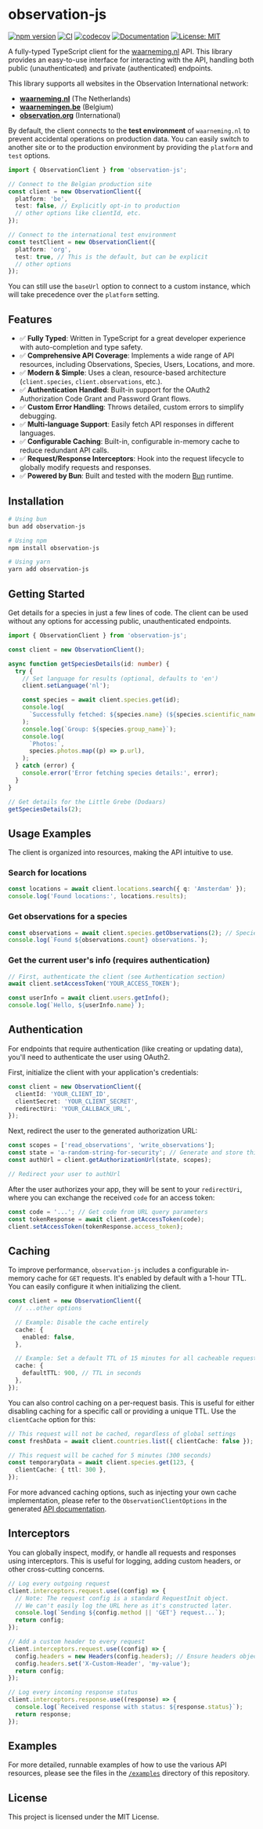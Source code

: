 # observation-js

[![npm version](https://img.shields.io/npm/v/observation-js.svg)](https://www.npmjs.com/package/observation-js)
[![CI](https://github.com/RobbeVerhelst/observation-js/actions/workflows/ci.yml/badge.svg)](https://github.com/RobbeVerhelst/observation-js/actions/workflows/ci.yml)
[![codecov](https://codecov.io/gh/RobbeVerhelst/observation-js/graph/badge.svg?token=YOUR_CODECOV_TOKEN_PLACEHOLDER)](https://codecov.io/gh/RobbeVerhelst/observation-js)
[![Documentation](https://img.shields.io/badge/documentation-brightgreen.svg)](https://robbeverhelst.github.io/observation-js/)
[![License: MIT](https://img.shields.io/badge/License-MIT-yellow.svg)](https://opensource.org/licenses/MIT)

A fully-typed TypeScript client for the [waarneming.nl](https://waarneming.nl/api/docs/) API. This library provides an easy-to-use interface for interacting with the API, handling both public (unauthenticated) and private (authenticated) endpoints.

This library supports all websites in the Observation International network:

- **[waarneming.nl](https://waarneming.nl)** (The Netherlands)
- **[waarnemingen.be](https://waarnemingen.be)** (Belgium)
- **[observation.org](https://observation.org)** (International)

By default, the client connects to the **test environment** of `waarneming.nl` to prevent accidental operations on production data. You can easily switch to another site or to the production environment by providing the `platform` and `test` options.

```typescript
import { ObservationClient } from 'observation-js';

// Connect to the Belgian production site
const client = new ObservationClient({
  platform: 'be',
  test: false, // Explicitly opt-in to production
  // other options like clientId, etc.
});

// Connect to the international test environment
const testClient = new ObservationClient({
  platform: 'org',
  test: true, // This is the default, but can be explicit
  // other options
});
```

You can still use the `baseUrl` option to connect to a custom instance, which will take precedence over the `platform` setting.

## Features

- ✅ **Fully Typed**: Written in TypeScript for a great developer experience with auto-completion and type safety.
- ✅ **Comprehensive API Coverage**: Implements a wide range of API resources, including Observations, Species, Users, Locations, and more.
- ✅ **Modern & Simple**: Uses a clean, resource-based architecture (`client.species`, `client.observations`, etc.).
- ✅ **Authentication Handled**: Built-in support for the OAuth2 Authorization Code Grant and Password Grant flows.
- ✅ **Custom Error Handling**: Throws detailed, custom errors to simplify debugging.
- ✅ **Multi-language Support**: Easily fetch API responses in different languages.
- ✅ **Configurable Caching**: Built-in, configurable in-memory cache to reduce redundant API calls.
- ✅ **Request/Response Interceptors**: Hook into the request lifecycle to globally modify requests and responses.
- ✅ **Powered by Bun**: Built and tested with the modern [Bun](https://bun.sh/) runtime.

## Installation

```bash
# Using bun
bun add observation-js

# Using npm
npm install observation-js

# Using yarn
yarn add observation-js
```

## Getting Started

Get details for a species in just a few lines of code. The client can be used without any options for accessing public, unauthenticated endpoints.

```typescript
import { ObservationClient } from 'observation-js';

const client = new ObservationClient();

async function getSpeciesDetails(id: number) {
  try {
    // Set language for results (optional, defaults to 'en')
    client.setLanguage('nl');

    const species = await client.species.get(id);
    console.log(
      `Successfully fetched: ${species.name} (${species.scientific_name})`,
    );
    console.log(`Group: ${species.group_name}`);
    console.log(
      `Photos:`,
      species.photos.map((p) => p.url),
    );
  } catch (error) {
    console.error('Error fetching species details:', error);
  }
}

// Get details for the Little Grebe (Dodaars)
getSpeciesDetails(2);
```

## Usage Examples

The client is organized into resources, making the API intuitive to use.

### Search for locations

```typescript
const locations = await client.locations.search({ q: 'Amsterdam' });
console.log('Found locations:', locations.results);
```

### Get observations for a species

```typescript
const observations = await client.species.getObservations(2); // Species ID for Little Grebe
console.log(`Found ${observations.count} observations.`);
```

### Get the current user's info (requires authentication)

```typescript
// First, authenticate the client (see Authentication section)
await client.setAccessToken('YOUR_ACCESS_TOKEN');

const userInfo = await client.users.getInfo();
console.log(`Hello, ${userInfo.name}`);
```

## Authentication

For endpoints that require authentication (like creating or updating data), you'll need to authenticate the user using OAuth2.

First, initialize the client with your application's credentials:

```typescript
const client = new ObservationClient({
  clientId: 'YOUR_CLIENT_ID',
  clientSecret: 'YOUR_CLIENT_SECRET',
  redirectUri: 'YOUR_CALLBACK_URL',
});
```

Next, redirect the user to the generated authorization URL:

```typescript
const scopes = ['read_observations', 'write_observations'];
const state = 'a-random-string-for-security'; // Generate and store this securely
const authUrl = client.getAuthorizationUrl(state, scopes);

// Redirect your user to authUrl
```

After the user authorizes your app, they will be sent to your `redirectUri`, where you can exchange the received `code` for an access token:

```typescript
const code = '...'; // Get code from URL query parameters
const tokenResponse = await client.getAccessToken(code);
client.setAccessToken(tokenResponse.access_token);
```

## Caching

To improve performance, `observation-js` includes a configurable in-memory cache for `GET` requests. It's enabled by default with a 1-hour TTL. You can easily configure it when initializing the client.

```typescript
const client = new ObservationClient({
  // ...other options

  // Example: Disable the cache entirely
  cache: {
    enabled: false,
  },

  // Example: Set a default TTL of 15 minutes for all cacheable requests
  cache: {
    defaultTTL: 900, // TTL in seconds
  },
});
```

You can also control caching on a per-request basis. This is useful for either disabling caching for a specific call or providing a unique TTL. Use the `clientCache` option for this:

```typescript
// This request will not be cached, regardless of global settings
const freshData = await client.countries.list({ clientCache: false });

// This request will be cached for 5 minutes (300 seconds)
const temporaryData = await client.species.get(123, {
  clientCache: { ttl: 300 },
});
```

For more advanced caching options, such as injecting your own cache implementation, please refer to the `ObservationClientOptions` in the generated [API documentation](https://robbeverhelst.github.io/observation-js/).

## Interceptors

You can globally inspect, modify, or handle all requests and responses using interceptors. This is useful for logging, adding custom headers, or other cross-cutting concerns.

```typescript
// Log every outgoing request
client.interceptors.request.use((config) => {
  // Note: The request config is a standard RequestInit object.
  // We can't easily log the URL here as it's constructed later.
  console.log(`Sending ${config.method || 'GET'} request...`);
  return config;
});

// Add a custom header to every request
client.interceptors.request.use((config) => {
  config.headers = new Headers(config.headers); // Ensure headers object exists
  config.headers.set('X-Custom-Header', 'my-value');
  return config;
});

// Log every incoming response status
client.interceptors.response.use((response) => {
  console.log(`Received response with status: ${response.status}`);
  return response;
});
```

## Examples

For more detailed, runnable examples of how to use the various API resources, please see the files in the [`/examples`](https://github.com/RobbeVerhelst/observation-js/tree/main/examples) directory of this repository.

## License

This project is licensed under the MIT License.
